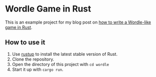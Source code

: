 # Wordle Game in Rust

This is an example project for my blog post on [how to write a Wordle-like game in Rust](https://medium.com/@jannden/4d87831672da).

## How to use it

1. Use [rustup](https://rustup.rs/) to install the latest stable version of Rust.
2. Clone the repository.
3. Open the directory of this project with `cd wordle`
4. Start it up with `cargo run`.
